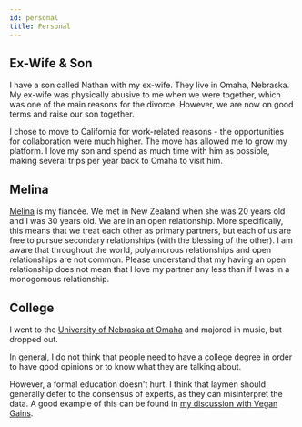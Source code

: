 ```yaml
---
id: personal
title: Personal
---
```


## Ex-Wife & Son

I have a son called Nathan with my ex-wife. They live in Omaha, Nebraska. My ex-wife was physically abusive to me when we were together, which was one of the main reasons for the divorce. However, we are now on good terms and raise our son together.

I chose to move to California for work-related reasons - the opportunities for collaboration were much higher. The move has allowed me to grow my platform. I love my son and spend as much time with him as possible, making several trips per year back to Omaha to visit him.

## Melina

[Melina](https://www.twitch.tv/melina) is my fiancée. We met in New Zealand when she was 20 years old and I was 30 years old. We are in an open relationship. More specifically, this means that we treat each other as primary partners, but each of us are free to pursue secondary relationships (with the blessing of the other). I am aware that throughout the world, polyamorous relationships and open relationships are not common. Please understand that my having an open relationship does not mean that I love my partner any less than if I was in a monogomous relationship.

## College

I went to the [University of Nebraska at Omaha](https://www.unomaha.edu/) and majored in music, but dropped out.

In general, I do not think that people need to have a college degree in order to have good opinions or to know what they are talking about.

However, a formal education doesn't hurt. I think that laymen should generally defer to the consensus of experts, as they can misinterpret the data. A good example of this can be found in [my discussion with Vegan Gains](https://www.youtube.com/watch?v=9yK-lO98scI).
